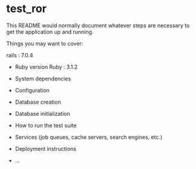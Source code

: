 # test_ror

This README would normally document whatever steps are necessary to get the
application up and running.

Things you may want to cover:

rails : 7.0.4

* Ruby version
Ruby : 3.1.2

* System dependencies

* Configuration

* Database creation

* Database initialization

* How to run the test suite

* Services (job queues, cache servers, search engines, etc.)

* Deployment instructions

* ...
